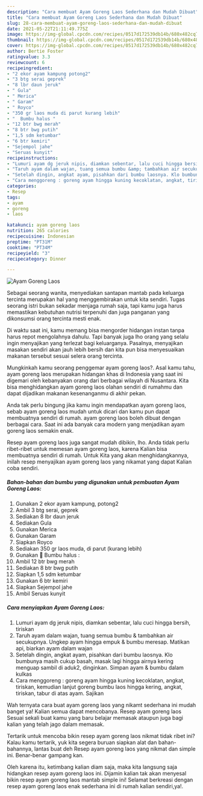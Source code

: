 ```yaml
---
description: "Cara membuat Ayam Goreng Laos Sederhana dan Mudah Dibuat"
title: "Cara membuat Ayam Goreng Laos Sederhana dan Mudah Dibuat"
slug: 28-cara-membuat-ayam-goreng-laos-sederhana-dan-mudah-dibuat
date: 2021-05-22T21:11:49.775Z
image: https://img-global.cpcdn.com/recipes/0517d172539db14b/680x482cq70/ayam-goreng-laos-foto-resep-utama.jpg
thumbnail: https://img-global.cpcdn.com/recipes/0517d172539db14b/680x482cq70/ayam-goreng-laos-foto-resep-utama.jpg
cover: https://img-global.cpcdn.com/recipes/0517d172539db14b/680x482cq70/ayam-goreng-laos-foto-resep-utama.jpg
author: Bertie Foster
ratingvalue: 3.3
reviewcount: 6
recipeingredient:
- "2 ekor ayam kampung potong2"
- "3 btg serai geprek"
- "8 lbr daun jeruk"
- " Gula"
- " Merica"
- " Garam"
- " Royco"
- "350 gr laos muda di parut kurang lebih"
- "  Bumbu halus "
- "12 btr bwg merah"
- "8 btr bwg putih"
- "1,5 sdm ketumbar"
- "6 btr kemiri"
- "Sejempol jahe"
- "Seruas kunyit"
recipeinstructions:
- "Lumuri ayam dg jeruk nipis, diamkan sebentar, lalu cuci hingga bersih, tiriskan"
- "Taruh ayam dalam wajan, tuang semua bumbu &amp; tambahkan air secukupnya. Ungkep ayam hingga empuk &amp; bumbu meresap. Matikan api, biarkan ayam dalam wajan"
- "Setelah dingin, angkat ayam, pisahkan dari bumbu laosnya. Klo bumbunya masih cukup basah, masak lagi hingga airnya kering menguap sambil di aduk2, dinginkan. Simpan ayam &amp; bumbu dalam kulkas"
- "Cara menggoreng : goreng ayam hingga kuning kecoklatan, angkat, tiriskan, kemudian lanjut goreng bumbu laos hingga kering, angkat, tiriskan, tabur di atas ayam. Sajikan"
categories:
- Resep
tags:
- ayam
- goreng
- laos

katakunci: ayam goreng laos 
nutrition: 265 calories
recipecuisine: Indonesian
preptime: "PT31M"
cooktime: "PT34M"
recipeyield: "3"
recipecategory: Dinner

---
```



![Ayam Goreng Laos](https://img-global.cpcdn.com/recipes/0517d172539db14b/680x482cq70/ayam-goreng-laos-foto-resep-utama.jpg)

Sebagai seorang wanita, menyediakan santapan mantab pada keluarga tercinta merupakan hal yang menggembirakan untuk kita sendiri. Tugas seorang istri bukan sekadar menjaga rumah saja, tapi kamu juga harus memastikan kebutuhan nutrisi terpenuhi dan juga panganan yang dikonsumsi orang tercinta mesti enak.

Di waktu  saat ini, kamu memang bisa mengorder hidangan instan tanpa harus repot mengolahnya dahulu. Tapi banyak juga lho orang yang selalu ingin menyajikan yang terlezat bagi keluarganya. Pasalnya, menyajikan masakan sendiri akan jauh lebih bersih dan kita pun bisa menyesuaikan makanan tersebut sesuai selera orang tercinta. 



Mungkinkah kamu seorang penggemar ayam goreng laos?. Asal kamu tahu, ayam goreng laos merupakan hidangan khas di Indonesia yang saat ini digemari oleh kebanyakan orang dari berbagai wilayah di Nusantara. Kita bisa menghidangkan ayam goreng laos olahan sendiri di rumahmu dan dapat dijadikan makanan kesenanganmu di akhir pekan.

Anda tak perlu bingung jika kamu ingin mendapatkan ayam goreng laos, sebab ayam goreng laos mudah untuk dicari dan kamu pun dapat membuatnya sendiri di rumah. ayam goreng laos boleh dibuat dengan berbagai cara. Saat ini ada banyak cara modern yang menjadikan ayam goreng laos semakin enak.

Resep ayam goreng laos juga sangat mudah dibikin, lho. Anda tidak perlu ribet-ribet untuk memesan ayam goreng laos, karena Kalian bisa membuatnya sendiri di rumah. Untuk Kita yang akan menghidangkannya, inilah resep menyajikan ayam goreng laos yang nikamat yang dapat Kalian coba sendiri.

<!--inarticleads1-->

##### Bahan-bahan dan bumbu yang digunakan untuk pembuatan Ayam Goreng Laos:

1. Gunakan 2 ekor ayam kampung, potong2
1. Ambil 3 btg serai, geprek
1. Sediakan 8 lbr daun jeruk
1. Sediakan  Gula
1. Gunakan  Merica
1. Gunakan  Garam
1. Siapkan  Royco
1. Sediakan 350 gr laos muda, di parut (kurang lebih)
1. Gunakan  🌸 Bumbu halus :
1. Ambil 12 btr bwg merah
1. Sediakan 8 btr bwg putih
1. Siapkan 1,5 sdm ketumbar
1. Gunakan 6 btr kemiri
1. Siapkan Sejempol jahe
1. Ambil Seruas kunyit




<!--inarticleads2-->

##### Cara menyiapkan Ayam Goreng Laos:

1. Lumuri ayam dg jeruk nipis, diamkan sebentar, lalu cuci hingga bersih, tiriskan
1. Taruh ayam dalam wajan, tuang semua bumbu &amp; tambahkan air secukupnya. Ungkep ayam hingga empuk &amp; bumbu meresap. Matikan api, biarkan ayam dalam wajan
1. Setelah dingin, angkat ayam, pisahkan dari bumbu laosnya. Klo bumbunya masih cukup basah, masak lagi hingga airnya kering menguap sambil di aduk2, dinginkan. Simpan ayam &amp; bumbu dalam kulkas
1. Cara menggoreng : goreng ayam hingga kuning kecoklatan, angkat, tiriskan, kemudian lanjut goreng bumbu laos hingga kering, angkat, tiriskan, tabur di atas ayam. Sajikan




Wah ternyata cara buat ayam goreng laos yang nikamt sederhana ini mudah banget ya! Kalian semua dapat mencobanya. Resep ayam goreng laos Sesuai sekali buat kamu yang baru belajar memasak ataupun juga bagi kalian yang telah jago dalam memasak.

Tertarik untuk mencoba bikin resep ayam goreng laos nikmat tidak ribet ini? Kalau kamu tertarik, yuk kita segera buruan siapkan alat dan bahan-bahannya, lantas buat deh Resep ayam goreng laos yang nikmat dan simple ini. Benar-benar gampang kan. 

Oleh karena itu, ketimbang kalian diam saja, maka kita langsung saja hidangkan resep ayam goreng laos ini. Dijamin kalian tak akan menyesal bikin resep ayam goreng laos mantab simple ini! Selamat berkreasi dengan resep ayam goreng laos enak sederhana ini di rumah kalian sendiri,ya!.

